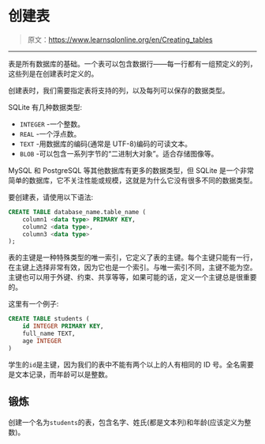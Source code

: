# 创建表

> 原文：<https://www.learnsqlonline.org/en/Creating_tables>

* * *

表是所有数据库的基础。一个表可以包含数据行——每一行都有一组预定义的列，这些列是在创建表时定义的。

创建表时，我们需要指定表将支持的列，以及每列可以保存的数据类型。

SQLite 有几种数据类型:

*   `INTEGER` -一个整数。
*   `REAL` -一个浮点数。
*   `TEXT` -用数据库的编码(通常是 UTF-8)编码的可读文本。
*   `BLOB` -可以包含一系列字节的“二进制大对象”。适合存储图像等。

MySQL 和 PostgreSQL 等其他数据库有更多的数据类型，但 SQLite 是一个非常简单的数据库，它不关注性能或规模，这就是为什么它没有很多不同的数据类型。

要创建表，请使用以下语法:

```sql
CREATE TABLE database_name.table_name (
    column1 <data type> PRIMARY KEY,
    column2 <data type>,
    column3 <data type>
); 
```

表的主键是一种特殊类型的唯一索引，它定义了表的主键。每个主键只能有一行，在主键上选择非常有效，因为它也是一个索引。与唯一索引不同，主键不能为空。主键也可以用于外键、约束、共享等等，如果可能的话，定义一个主键总是很重要的。

这里有一个例子:

```sql
CREATE TABLE students (
    id INTEGER PRIMARY KEY,
    full_name TEXT,
    age INTEGER
) 
```

学生的`id`是主键，因为我们的表中不能有两个以上的人有相同的 ID 号。全名需要是文本记录，而年龄可以是整数。

## 锻炼

创建一个名为`students`的表，包含名字、姓氏(都是文本列)和年龄(应该定义为整数)。